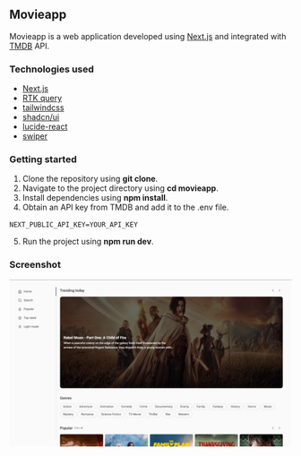 ## Movieapp

Movieapp is a web application developed using [Next.js](https://nextjs.org/) and integrated with [TMDB](https://www.themoviedb.org/) API.

### Technologies used

- [Next.js](https://nextjs.org/)
- [RTK query](https://redux-toolkit.js.org/rtk-query/overview)
- [tailwindcss](https://tailwindcss.com/)
- [shadcn/ui](https://ui.shadcn.com/)
- [lucide-react](https://lucide.dev/)
- [swiper](https://swiperjs.com/)

### Getting started

1. Clone the repository using **git clone**.
2. Navigate to the project directory using **cd movieapp**.
3. Install dependencies using **npm install**.
4. Obtain an API key from TMDB and add it to the .env file.

```
NEXT_PUBLIC_API_KEY=YOUR_API_KEY
```

5. Run the project using **npm run dev**.

### Screenshot

![image](https://github.com/Ornashh/movieapp/blob/main/screenshot/movieapp.png)
